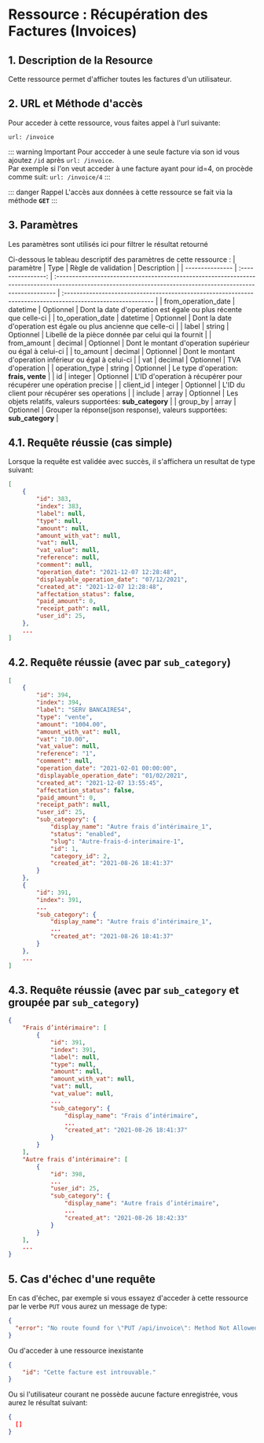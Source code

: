 # Ressource : Récupération des Factures (Invoices)

## 1. Description de la Resource

Cette ressource permet d'afficher toutes les factures d'un utilisateur.

## 2. URL et Méthode d'accès

Pour acceder à cette ressource, vous faites appel à l'url suivante:

```
url: /invoice
```

::: warning Important
Pour accceder à une seule facture via son id vous ajoutez `/id` après `url: /invoice`. <br>
Par exemple si l'on veut acceder à une facture ayant pour id=4, on procède comme suit:
`url: /invoice/4`
:::

::: danger Rappel
L'accès aux données à cette ressource se fait via la méthode **`GET`**
:::

## 3. Paramètres

Les paramètres sont utilisés ici pour filtrer le résultat retourné

Ci-dessous le tableau descriptif des paramètres de cette ressource :
| paramètre | Type | Règle de validation | Description |
| --------------- | :----------------: | :------------------------------------------------------------------------------------------------------------------------------------------------------------ | :---------------------------------------------------------------------------------------------------------- |
| from_operation_date | datetime | Optionnel | Dont la date d'operation est égale ou plus récente que celle-ci |
| to_operation_date | datetime | Optionnel | Dont la date d'operation est égale ou plus ancienne que celle-ci |
| label | string | Optionnel | Libellé de la pièce donnée par celui qui la fournit |
| from_amount | decimal | Optionnel | Dont le montant d'operation supérieur ou égal à celui-ci |
| to_amount | decimal | Optionnel | Dont le montant d'operation inférieur ou égal à celui-ci |
| vat | decimal | Optionnel | TVA d'operation |
| operation_type | string | Optionnel | Le type d'operation: **frais, vente** |
| id | integer | Optionnel | L'ID d'operation à récupérer pour récupérer une opération precise |
| client_id | integer | Optionnel | L'ID du client pour récupérer ses operations |
| include | array | Optionnel | Les objets relatifs, valeurs supportées: **sub_category** |
| group_by | array | Optionnel | Grouper la réponse(json response), valeurs supportées: **sub_category** |


## 4.1. Requête réussie (cas simple)
Lorsque la requête est validée avec succès, il s'affichera un resultat de type suivant:

```json
[
    {
        "id": 383,
        "index": 383,
        "label": null,
        "type": null,
        "amount": null,
        "amount_with_vat": null,
        "vat": null,
        "vat_value": null,
        "reference": null,
        "comment": null,
        "operation_date": "2021-12-07 12:28:48",
        "displayable_operation_date": "07/12/2021",
        "created_at": "2021-12-07 12:28:48",
        "affectation_status": false,
        "paid_amount": 0,
        "receipt_path": null,
        "user_id": 25,
    },
    ...
]
```

## 4.2. Requête réussie (avec par `sub_category`)

```json
[
    {
        "id": 394,
        "index": 394,
        "label": "SERV BANCAIRES4",
        "type": "vente",
        "amount": "1004.00",
        "amount_with_vat": null,
        "vat": "10.00",
        "vat_value": null,
        "reference": "1",
        "comment": null,
        "operation_date": "2021-02-01 00:00:00",
        "displayable_operation_date": "01/02/2021",
        "created_at": "2021-12-07 13:55:45",
        "affectation_status": false,
        "paid_amount": 0,
        "receipt_path": null,
        "user_id": 25,
        "sub_category": {
            "display_name": "Autre frais d’intérimaire_1",
            "status": "enabled",
            "slug": "Autre-frais-d-interimaire-1",
            "id": 1,
            "category_id": 2,
            "created_at": "2021-08-26 18:41:37"
        }
    },
    {
        "id": 391,
        "index": 391,
        ...
        "sub_category": {
            "display_name": "Autre frais d’intérimaire_1",
            ...
            "created_at": "2021-08-26 18:41:37"
        }
    },
    ...
]
```

## 4.3. Requête réussie (avec par `sub_category` et groupée par `sub_category`)
```json
{
    "Frais d’intérimaire": [
        {
            "id": 391,
            "index": 391,
            "label": null,
            "type": null,
            "amount": null,
            "amount_with_vat": null,
            "vat": null,
            "vat_value": null,
            ...
            "sub_category": {
                "display_name": "Frais d’intérimaire",
                ...
                "created_at": "2021-08-26 18:41:37"
            }
        }
    ],
    "Autre frais d’intérimaire": [
        {
            "id": 398,
            ...
            "user_id": 25,
            "sub_category": {
                "display_name": "Autre frais d’intérimaire",
                ...
                "created_at": "2021-08-26 18:42:33"
            }
        }
    ],
    ...
}
```


## 5. Cas d'échec d'une requête

En cas d'échec, par exemple si vous essayez d'acceder à cette ressource par le verbe `PUT` vous aurez un message de type:

```json
{
  "error": "No route found for \"PUT /api/invoice\": Method Not Allowed (Allow: POST, GET)"
}
```

Ou d'acceder à une ressource inexistante

```json
{
    "id": "Cette facture est introuvable."
}
```

Ou si l'utilisateur courant ne possède aucune facture enregistrée, vous aurez le résultat suivant:

```json
{
  []
}
```
